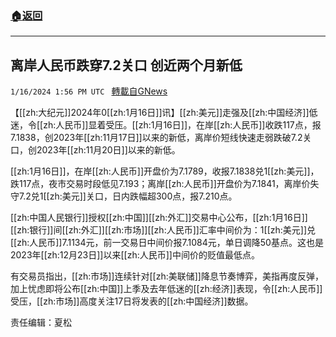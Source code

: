 ###  [:house:返回](README.md)
---


## 离岸人民币跌穿7.2关口 创近两个月新低
`1/16/2024 1:56 PM UTC ` [轉載自GNews](https://gnews.org/articles/2225172)

【[[zh:大纪元]]2024年0[[zh:1月16日]]讯】[[zh:美元]]走强及[[zh:中国经济]]低迷，令[[zh:人民币]]显着受压。[[zh:1月16日]]，在岸[[zh:人民币]]收跌117点，报7.1838，创2023年[[zh:11月17日]]以来的新低，离岸价短线快速走弱跌破7.2关口，创2023年[[zh:11月20日]]以来的新低。

[[zh:1月16日]]，在岸[[zh:人民币]]开盘价为7.1789，收报7.1838兑1[[zh:美元]]，跌117点，夜市交易时段低见7.193；离岸[[zh:人民币]]开盘价为7.1841，离岸价失守7.2兑1[[zh:美元]]关口，日内跌幅超300点，报7.210点。

[[zh:中国人民银行]]授权[[zh:中国]][[zh:外汇]]交易中心公布，[[zh:1月16日]][[zh:银行]]间[[zh:外汇]][[zh:市场]][[zh:人民币]]汇率中间价为：1[[zh:美元]]兑[[zh:人民币]]7.1134元，前一交易日中间价报7.1084元，单日调降50基点。这也是2023年[[zh:12月23日]]以来[[zh:人民币]]中间价的贬值最低点。

有交易员指出，[[zh:市场]]连续针对[[zh:美联储]]降息节奏博弈，美指再度反弹，加上忧虑即将公布[[zh:中国]]上季及去年低迷的[[zh:经济]]表现，令[[zh:人民币]]受压，[[zh:市场]]高度关注17日将发表的[[zh:中国经济]]数据。

责任编辑：夏松
